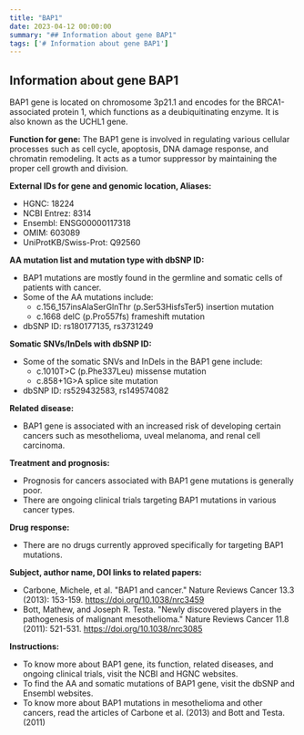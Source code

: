 ```yaml
---
title: "BAP1"
date: 2023-04-12 00:00:00
summary: "## Information about gene BAP1"
tags: ['# Information about gene BAP1']
---
```


## Information about gene BAP1

BAP1 gene is located on chromosome 3p21.1 and encodes for the BRCA1-associated protein 1, which functions as a deubiquitinating enzyme. It is also known as the UCHL1 gene.

**Function for gene:** 
The BAP1 gene is involved in regulating various cellular processes such as cell cycle, apoptosis, DNA damage response, and chromatin remodeling. It acts as a tumor suppressor by maintaining the proper cell growth and division.

**External IDs for gene and genomic location, Aliases:** 
- HGNC: 18224
- NCBI Entrez: 8314
- Ensembl: ENSG00000117318
- OMIM: 603089
- UniProtKB/Swiss-Prot: Q92560

**AA mutation list and mutation type with dbSNP ID:**
- BAP1 mutations are mostly found in the germline and somatic cells of patients with cancer.
- Some of the AA mutations include:
    - c.156_157insAlaSerGlnThr (p.Ser53HisfsTer5) insertion mutation
    - c.1668 delC (p.Pro557fs) frameshift mutation
- dbSNP ID: rs180177135, rs3731249

**Somatic SNVs/InDels with dbSNP ID:**
- Some of the somatic SNVs and InDels in the BAP1 gene include:
    - c.1010T>C (p.Phe337Leu) missense mutation
    - c.858+1G>A splice site mutation
- dbSNP ID: rs529432583, rs149574082

**Related disease:**
- BAP1 gene is associated with an increased risk of developing certain cancers such as mesothelioma, uveal melanoma, and renal cell carcinoma.

**Treatment and prognosis:**
- Prognosis for cancers associated with BAP1 gene mutations is generally poor.
- There are ongoing clinical trials targeting BAP1 mutations in various cancer types.

**Drug response:**
- There are no drugs currently approved specifically for targeting BAP1 mutations.

**Subject, author name, DOI links to related papers:**
- Carbone, Michele, et al. "BAP1 and cancer." Nature Reviews Cancer 13.3 (2013): 153-159. https://doi.org/10.1038/nrc3459
- Bott, Mathew, and Joseph R. Testa. "Newly discovered players in the pathogenesis of malignant mesothelioma." Nature Reviews Cancer 11.8 (2011): 521-531. https://doi.org/10.1038/nrc3085

**Instructions:**
- To know more about BAP1 gene, its function, related diseases, and ongoing clinical trials, visit the NCBI and HGNC websites.
- To find the AA and somatic mutations of BAP1 gene, visit the dbSNP and Ensembl websites.
- To know more about BAP1 mutations in mesothelioma and other cancers, read the articles of Carbone et al. (2013) and Bott and Testa. (2011)